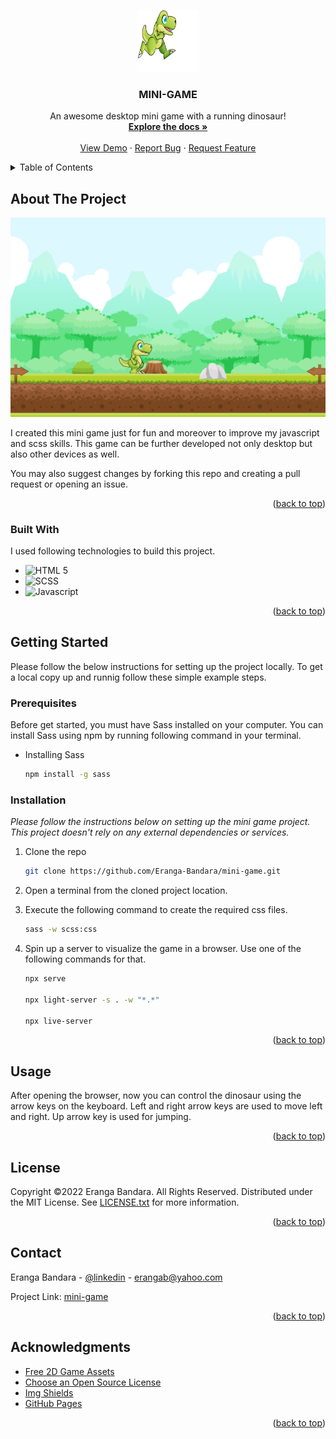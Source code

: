 
<a name="readme-top"></a>

<!-- PROJECT LOGO -->
<br />
<div align="center">
  <a href="https://github.com/Eranga-Bandara/mini-game">
  <p align="center">
  <img width="100" height="100" src="img/Run%20(3).png">
</p>
    
<!-- ![Image Link](/img/Run%20(3).png) -->
    
  </a>

  <h3 align="center">MINI-GAME</h3>

  <p align="center">
    An awesome desktop mini game with a running dinosaur!
    <br />
    <a href="https://github.com/Eranga-Bandara/mini-game"><strong>Explore the docs »</strong></a>
    <br />
    <br />
    <a href="https://eranga-bandara.github.io/mini-game/">View Demo</a>
    ·
    <a href="https://github.com/Eranga-Bandara/mini-game/issues">Report Bug</a>
    ·
    <a href="https://github.com/Eranga-Bandara/mini-game/issues">Request Feature</a>
  </p>
</div>



<!-- TABLE OF CONTENTS -->
<details>
  <summary>Table of Contents</summary>
  <ol>
    <li>
      <a href="#about-the-project">About The Project</a>
      <ul>
        <li><a href="#built-with">Built With</a></li>
      </ul>
    </li>
    <li>
      <a href="#getting-started">Getting Started</a>
      <ul>
        <li><a href="#prerequisites">Prerequisites</a></li>
        <li><a href="#installation">Installation</a></li>
      </ul>
    </li>
    <li><a href="#usage">Usage</a></li>
    <li><a href="#license">License</a></li>
    <li><a href="#contact">Contact</a></li>
    <li><a href="#acknowledgments">Acknowledgments</a></li>
  </ol>
</details>



<!-- ABOUT THE PROJECT -->
## About The Project

![product-screenshot](/img/product-screenshot.png)

I created this mini game just for fun and moreover to improve  my javascript and scss skills. This game can be further developed not only desktop but also other devices as well.

You may also suggest changes by forking this repo and creating a pull request or opening an issue.

<p align="right">(<a href="#readme-top">back to top</a>)</p>



### Built With

I used following technologies to build this project.

- ![HTML 5](https://img.shields.io/badge/-HTML%205-blue)
- ![SCSS](https://img.shields.io/badge/-SCSS-yellowgreen)
- ![Javascript](https://img.shields.io/badge/-Javascript-lightgrey)

<p align="right">(<a href="#readme-top">back to top</a>)</p>



<!-- GETTING STARTED -->
## Getting Started

Please follow the below instructions for setting up the project locally.
To get a local copy up and runnig follow these simple example steps.

### Prerequisites

Before get started, you must have Sass installed on your computer. You can install Sass using npm by running following command in your terminal.

* Installing Sass
  ```sh
  npm install -g sass
  ```

### Installation

_Please follow the instructions below on setting up the mini game project. This project doesn't rely on any external dependencies or services._


1. Clone the repo
   ```sh
   git clone https://github.com/Eranga-Bandara/mini-game.git
   ```
2. Open a terminal from the cloned project location.

3. Execute the following command to create the required css files.
   ```sh
   sass -w scss:css
   ```
4. Spin up a server to visualize the game in a browser. Use one of the following commands for that.
    ```sh
    npx serve

    npx light-server -s . -w "*.*"

    npx live-server
    ```

<p align="right">(<a href="#readme-top">back to top</a>)</p>



<!-- USAGE EXAMPLES -->
## Usage

After opening the browser, now you can control the dinosaur using the arrow keys on the keyboard.
Left and right arrow keys are used to move left and right. Up arrow key is used for jumping.


<p align="right">(<a href="#readme-top">back to top</a>)</p>

<!-- LICENSE -->
## License

Copyright ©2022 Eranga Bandara. All Rights Reserved.
Distributed under the MIT License. See [LICENSE.txt](/LICENSE.txt) for more information.

<p align="right">(<a href="#readme-top">back to top</a>)</p> 



<!-- CONTACT -->
## Contact

Eranga Bandara - [@linkedin](https://www.linkedin.com/in/eranga-bandara-75667b15a/) - erangab@yahoo.com

Project Link: [mini-game](https://github.com/Eranga-Bandara/mini-game)

<p align="right">(<a href="#readme-top">back to top</a>)</p>



<!-- ACKNOWLEDGMENTS -->
## Acknowledgments

* [Free 2D Game Assets](https://www.gameart2d.com/)
* [Choose an Open Source License](https://choosealicense.com/)
* [Img Shields](https://shields.io)
* [GitHub Pages](https://pages.github.com)

<p align="right">(<a href="#readme-top">back to top</a>)</p>
